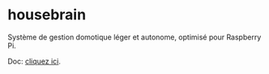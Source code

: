 # housebrain
Système de gestion domotique léger et autonome, optimisé pour Raspberry Pi.


Doc: [cliquez ici](./docs).